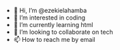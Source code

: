- 👋 Hi, I’m @ezekielahamba
- 👀 I’m interested in coding
- 🌱 I’m currently learning html
- 💞️ I’m looking to collaborate on tech
- 📫 How to reach me by email

<!---
ezekielahamba/ezekielahamba is a ✨ special ✨ repository because its `README.md` (this file) appears on your GitHub profile.
You can click the Preview link to take a look at your changes.
--->

